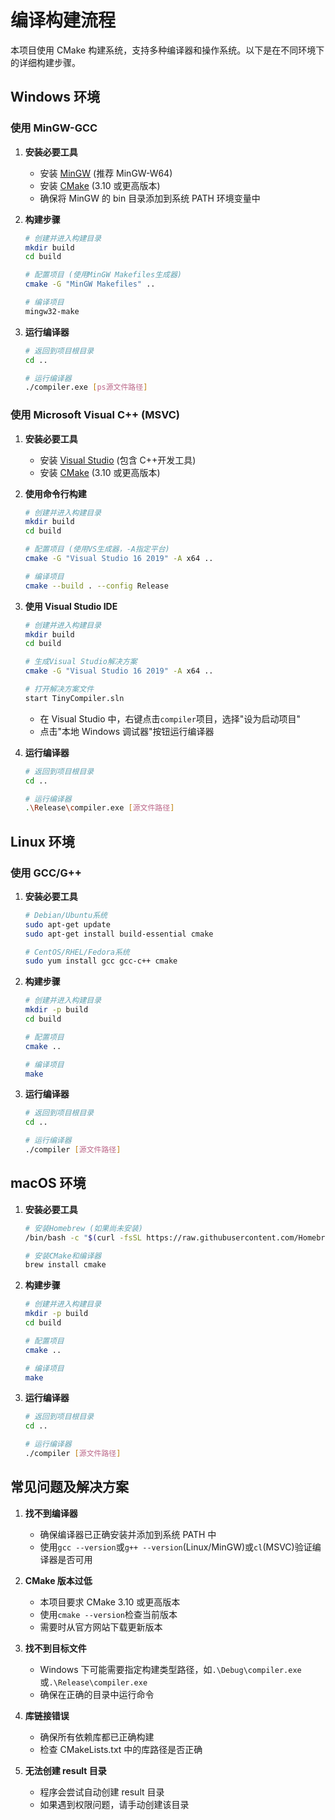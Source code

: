 # 编译构建流程

本项目使用 CMake 构建系统，支持多种编译器和操作系统。以下是在不同环境下的详细构建步骤。

## Windows 环境

### 使用 MinGW-GCC

1. **安装必要工具**

   - 安装 [MinGW](https://sourceforge.net/projects/mingw-w64/files/) (推荐 MinGW-W64)
   - 安装 [CMake](https://cmake.org/download/) (3.10 或更高版本)
   - 确保将 MinGW 的 bin 目录添加到系统 PATH 环境变量中

2. **构建步骤**

   ```bash
   # 创建并进入构建目录
   mkdir build
   cd build

   # 配置项目 (使用MinGW Makefiles生成器)
   cmake -G "MinGW Makefiles" ..

   # 编译项目
   mingw32-make
   ```

3. **运行编译器**

   ```bash
   # 返回到项目根目录
   cd ..

   # 运行编译器
   ./compiler.exe [ps源文件路径]
   ```

### 使用 Microsoft Visual C++ (MSVC)

1. **安装必要工具**

   - 安装 [Visual Studio](https://visualstudio.microsoft.com/) (包含 C++开发工具)
   - 安装 [CMake](https://cmake.org/download/) (3.10 或更高版本)

2. **使用命令行构建**

   ```bash
   # 创建并进入构建目录
   mkdir build
   cd build

   # 配置项目 (使用VS生成器，-A指定平台)
   cmake -G "Visual Studio 16 2019" -A x64 ..

   # 编译项目
   cmake --build . --config Release
   ```

3. **使用 Visual Studio IDE**

   ```bash
   # 创建并进入构建目录
   mkdir build
   cd build

   # 生成Visual Studio解决方案
   cmake -G "Visual Studio 16 2019" -A x64 ..

   # 打开解决方案文件
   start TinyCompiler.sln
   ```

   - 在 Visual Studio 中，右键点击`compiler`项目，选择"设为启动项目"
   - 点击"本地 Windows 调试器"按钮运行编译器

4. **运行编译器**

   ```bash
   # 返回到项目根目录
   cd ..

   # 运行编译器
   .\Release\compiler.exe [源文件路径]
   ```

## Linux 环境

### 使用 GCC/G++

1. **安装必要工具**

   ```bash
   # Debian/Ubuntu系统
   sudo apt-get update
   sudo apt-get install build-essential cmake

   # CentOS/RHEL/Fedora系统
   sudo yum install gcc gcc-c++ cmake
   ```

2. **构建步骤**

   ```bash
   # 创建并进入构建目录
   mkdir -p build
   cd build

   # 配置项目
   cmake ..

   # 编译项目
   make
   ```

3. **运行编译器**

   ```bash
   # 返回到项目根目录
   cd ..

   # 运行编译器
   ./compiler [源文件路径]
   ```

## macOS 环境

1. **安装必要工具**

   ```bash
   # 安装Homebrew (如果尚未安装)
   /bin/bash -c "$(curl -fsSL https://raw.githubusercontent.com/Homebrew/install/HEAD/install.sh)"

   # 安装CMake和编译器
   brew install cmake
   ```

2. **构建步骤**

   ```bash
   # 创建并进入构建目录
   mkdir -p build
   cd build

   # 配置项目
   cmake ..

   # 编译项目
   make
   ```

3. **运行编译器**

   ```bash
   # 返回到项目根目录
   cd ..

   # 运行编译器
   ./compiler [源文件路径]
   ```

## 常见问题及解决方案

1. **找不到编译器**

   - 确保编译器已正确安装并添加到系统 PATH 中
   - 使用`gcc --version`或`g++ --version`(Linux/MinGW)或`cl`(MSVC)验证编译器是否可用

2. **CMake 版本过低**

   - 本项目要求 CMake 3.10 或更高版本
   - 使用`cmake --version`检查当前版本
   - 需要时从官方网站下载更新版本

3. **找不到目标文件**

   - Windows 下可能需要指定构建类型路径，如`.\Debug\compiler.exe`或`.\Release\compiler.exe`
   - 确保在正确的目录中运行命令

4. **库链接错误**

   - 确保所有依赖库都已正确构建
   - 检查 CMakeLists.txt 中的库路径是否正确

5. **无法创建 result 目录**
   - 程序会尝试自动创建 result 目录
   - 如果遇到权限问题，请手动创建该目录
